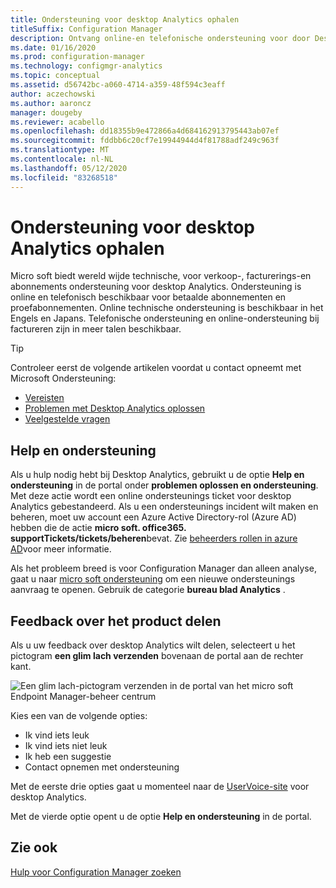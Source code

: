 ```yaml
---
title: Ondersteuning voor desktop Analytics ophalen
titleSuffix: Configuration Manager
description: Ontvang online-en telefonische ondersteuning voor door Desktop Analytics betaalde en proef abonnementen.
ms.date: 01/16/2020
ms.prod: configuration-manager
ms.technology: configmgr-analytics
ms.topic: conceptual
ms.assetid: d56742bc-a060-4714-a359-48f594c3eaff
author: aczechowski
ms.author: aaroncz
manager: dougeby
ms.reviewer: acabello
ms.openlocfilehash: dd18355b9e472866a4d684162913795443ab07ef
ms.sourcegitcommit: fddbb6c20cf7e19944944d4f81788adf249c963f
ms.translationtype: MT
ms.contentlocale: nl-NL
ms.lasthandoff: 05/12/2020
ms.locfileid: "83268518"
---
```

# <a name="get-support-for-desktop-analytics"></a>Ondersteuning voor desktop Analytics ophalen

Micro soft biedt wereld wijde technische, voor verkoop-, facturerings-en abonnements ondersteuning voor desktop Analytics. Ondersteuning is online en telefonisch beschikbaar voor betaalde abonnementen en proefabonnementen. Online technische ondersteuning is beschikbaar in het Engels en Japans. Telefonische ondersteuning en online-ondersteuning bij factureren zijn in meer talen beschikbaar.

> [!TIP]
> Controleer eerst de volgende artikelen voordat u contact opneemt met Microsoft Ondersteuning:
>
> - [Vereisten](overview.md#prerequisites)
> - [Problemen met Desktop Analytics oplossen](troubleshooting.md)
> - [Veelgestelde vragen](faq.md)

## <a name="help-and-support"></a>Help en ondersteuning

Als u hulp nodig hebt bij Desktop Analytics, gebruikt u de optie **Help en ondersteuning** in de portal onder **problemen oplossen en ondersteuning**. Met deze actie wordt een online ondersteunings ticket voor desktop Analytics gebestandeerd. Als u een ondersteunings incident wilt maken en beheren, moet uw account een Azure Active Directory-rol (Azure AD) hebben die de actie **micro soft. office365. supportTickets/tickets/beheren**bevat. Zie [beheerders rollen in azure AD](https://docs.microsoft.com/azure/active-directory/users-groups-roles/directory-assign-admin-roles)voor meer informatie.

Als het probleem breed is voor Configuration Manager dan alleen analyse, gaat u naar [micro soft ondersteuning](https://aka.ms/cmcbsupport) om een nieuwe ondersteunings aanvraag te openen. Gebruik de categorie **bureau blad Analytics** .

## <a name="share-product-feedback"></a><a name="bkmk_feedback"></a>Feedback over het product delen

<!-- 5451636 -->

Als u uw feedback over desktop Analytics wilt delen, selecteert u het pictogram **een glim lach verzenden** bovenaan de portal aan de rechter kant.

![Een glim lach-pictogram verzenden in de portal van het micro soft Endpoint Manager-beheer centrum](media/5451636-portal-feedback.png)

Kies een van de volgende opties:

- Ik vind iets leuk
- Ik vind iets niet leuk
- Ik heb een suggestie
- Contact opnemen met ondersteuning

Met de eerste drie opties gaat u momenteel naar de [UserVoice-site](https://configurationmanager.uservoice.com/forums/300492-ideas?category_id=366805) voor desktop Analytics.

Met de vierde optie opent u de optie **Help en ondersteuning** in de portal.

## <a name="see-also"></a>Zie ook

[Hulp voor Configuration Manager zoeken](../core/understand/find-help.md)

